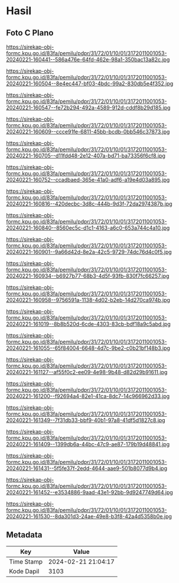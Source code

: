 # Hasil

## Foto C Plano

https://sirekap-obj-formc.kpu.go.id/83fa/pemilu/pdpr/31/72/01/10/01/3172011001053-20240221-160441--586a476e-64fd-462e-98a1-350bac13a82c.jpg

https://sirekap-obj-formc.kpu.go.id/83fa/pemilu/pdpr/31/72/01/10/01/3172011001053-20240221-160504--8e4ec447-bf03-4bdc-99a2-830db5e4f352.jpg

https://sirekap-obj-formc.kpu.go.id/83fa/pemilu/pdpr/31/72/01/10/01/3172011001053-20240221-160547--fe72b294-492a-4589-912d-cddf8b29d185.jpg

https://sirekap-obj-formc.kpu.go.id/83fa/pemilu/pdpr/31/72/01/10/01/3172011001053-20240221-160609--ccce91fe-6811-45bb-bcdb-0bb546c37873.jpg

https://sirekap-obj-formc.kpu.go.id/83fa/pemilu/pdpr/31/72/01/10/01/3172011001053-20240221-160705--d11fdd48-2e12-407a-bd71-ba73356f6cf8.jpg

https://sirekap-obj-formc.kpu.go.id/83fa/pemilu/pdpr/31/72/01/10/01/3172011001053-20240221-160752--ccadbaed-365e-41a0-adf6-a19e4d03a895.jpg

https://sirekap-obj-formc.kpu.go.id/83fa/pemilu/pdpr/31/72/01/10/01/3172011001053-20240221-160816--420decbc-3d8c-444b-9d3f-72da2974387b.jpg

https://sirekap-obj-formc.kpu.go.id/83fa/pemilu/pdpr/31/72/01/10/01/3172011001053-20240221-160840--8560ec5c-d1c1-4163-a6c0-653a744c4a10.jpg

https://sirekap-obj-formc.kpu.go.id/83fa/pemilu/pdpr/31/72/01/10/01/3172011001053-20240221-160901--9a66d42d-8e2a-42c5-9729-74dc76d4c0f5.jpg

https://sirekap-obj-formc.kpu.go.id/83fa/pemilu/pdpr/31/72/01/10/01/3172011001053-20240221-160934--b6927b77-68b3-4d5f-93fb-830f7fc66257.jpg

https://sirekap-obj-formc.kpu.go.id/83fa/pemilu/pdpr/31/72/01/10/01/3172011001053-20240221-160958--9756591a-1138-4d02-b2eb-14d270ca974b.jpg

https://sirekap-obj-formc.kpu.go.id/83fa/pemilu/pdpr/31/72/01/10/01/3172011001053-20240221-161019--8b8b520d-6cde-4303-83cb-bdf18a9c5abd.jpg

https://sirekap-obj-formc.kpu.go.id/83fa/pemilu/pdpr/31/72/01/10/01/3172011001053-20240221-161055--65f84004-6648-4d7c-9be2-c0b21bf148b3.jpg

https://sirekap-obj-formc.kpu.go.id/83fa/pemilu/pdpr/31/72/01/10/01/3172011001053-20240221-161127--af55f0c2-ee09-4e98-9b48-d82d29b91611.jpg

https://sirekap-obj-formc.kpu.go.id/83fa/pemilu/pdpr/31/72/01/10/01/3172011001053-20240221-161200--f92694a4-82e1-41ca-8dc7-14c966962d33.jpg

https://sirekap-obj-formc.kpu.go.id/83fa/pemilu/pdpr/31/72/01/10/01/3172011001053-20240221-161349--7f31db33-bbf9-40b1-97a8-41df5d1827c8.jpg

https://sirekap-obj-formc.kpu.go.id/83fa/pemilu/pdpr/31/72/01/10/01/3172011001053-20240221-161409--1399db6a-44bc-47c9-ae87-179b19d48841.jpg

https://sirekap-obj-formc.kpu.go.id/83fa/pemilu/pdpr/31/72/01/10/01/3172011001053-20240221-161431--5f5fe37f-2edd-4644-aae9-501b8077d9b4.jpg

https://sirekap-obj-formc.kpu.go.id/83fa/pemilu/pdpr/31/72/01/10/01/3172011001053-20240221-161452--e3534886-9aad-43e1-92bb-9d9247749d64.jpg

https://sirekap-obj-formc.kpu.go.id/83fa/pemilu/pdpr/31/72/01/10/01/3172011001053-20240221-161530--8da301d3-24ae-49e8-b3f8-42a4d5358b0e.jpg


## Metadata

| Key        | Value               |
| ---------- | ------------------- |
| Time Stamp | 2024-02-21 21:04:17 |
| Kode Dapil | 3103                |



